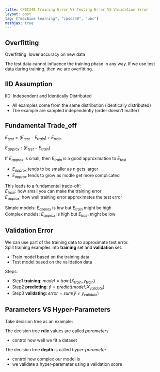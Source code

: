 ```yaml
---
title: CPSC340 Training Error VS Testing Error VS Validation Error
layout: post
tag: ["machine learning", "cpsc340", "ubc"]
mathjax: true
---
```


## Overfitting

Overfitting: lower accuracy on new data

The test data cannot influence the training phase in any way. If we use test data during training, then we are overfitting.

## IID Assumption
IID: Independent and Identically Distributed
- All examples come from the same distribution (identically distributed)
- The example are sampled independently (order doesn't matter)

## Fundamental Trade_off

$E_{test} = (E_{test} - E_{train}) + E_{train}$

$E_{approx}: (E_{test} - E_{train})$

If $E_{approx}$ is small, then $E_{train}$ is a good approximation to $E_{test}$
- $E_{approx}$ tends to be smaller as n gets larger
- $E_{approx}$ tends to grow as modle get more complicated
  

This leads to a fundamental trade-off:\
$E_{train}$: how small you can make the training error\
$E_{approx}$: how well training error approximates the test error

Simple models: $E_{approx}$ is low but $E_{train}$ might be high\
Complex models: $E_{approx}$ is high but $E_{train}$ might be low

## Validation Error

We can use part of the training data to approximate test error.\
Split training examples into **training** set and **validation** set.
- Train model based on the training data
- Test model based on the validation data

Steps:
- Step1 **training**: $model = train(X_{train}, y_{train})$
- Step2 **predicting**: $\hat{y} = predict(model, X_{validate})$
- Step3 **validating**: $error = sum(\hat{y} \neq y_{validate})$

## Parameters VS Hyper-Parameters
Take decision tree as an example:

The decision tree **rule** values are called *parameters* 
- control how well we fit a dataset
  
The decision tree **depth** is called *hyper-parameter* 
- control how complex our model is
- we validate a hyper-parameter using a validation score